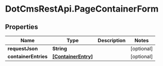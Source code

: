 # DotCmsRestApi.PageContainerForm

## Properties

Name | Type | Description | Notes
------------ | ------------- | ------------- | -------------
**requestJson** | **String** |  | [optional] 
**containerEntries** | [**[ContainerEntry]**](ContainerEntry.md) |  | [optional] 



